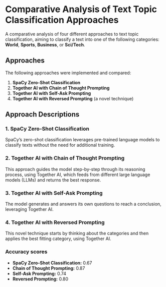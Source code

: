 # Comparative Analysis of Text Topic Classification Approaches

A comparative analysis of four different approaches to text topic classification, aiming to classify a text into one of the following categories: **World**, **Sports**, **Business**, or **Sci/Tech**.

## Approaches

The following approaches were implemented and compared:

1. **SpaCy Zero-Shot Classification**
2. **Together AI with Chain of Thought Prompting**
3. **Together AI with Self-Ask Prompting**
4. **Together AI with Reversed Prompting** (a novel technique)

## Approach Descriptions

### 1. SpaCy Zero-Shot Classification
SpaCy’s zero-shot classification leverages pre-trained language models to classify texts without the need for additional training.

### 2. Together AI with Chain of Thought Prompting
This approach guides the model step-by-step through its reasoning process, using Together AI, which feeds from different large language models (LLMs) and returns the best response.

### 3. Together AI with Self-Ask Prompting
The model generates and answers its own questions to reach a conclusion, leveraging Together AI.

### 4. Together AI with Reversed Prompting
This novel technique starts by thinking about the categories and then applies the best fitting category, using Together AI.

### Accuracy scores
- **SpaCy Zero-Shot Classification:** 0.67
- **Chain of Thought Prompting:** 0.87
- **Self-Ask Prompting:** 0.74
- **Reversed Prompting:** 0.80

